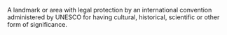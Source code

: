 A landmark or area with legal protection by an international convention administered by UNESCO for having cultural, historical, scientific or other form of significance.